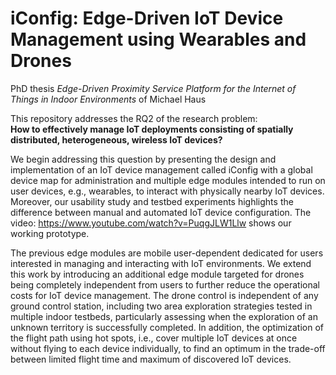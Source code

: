 # iConfig: Edge-Driven IoT Device Management using Wearables and Drones
PhD thesis *Edge-Driven Proximity Service Platform for the Internet of Things in Indoor Environments* of Michael Haus

This repository addresses the RQ2 of the research problem:<br/>
**How to effectively manage IoT deployments consisting of spatially distributed, heterogeneous, wireless IoT devices?**

We begin addressing this question by presenting the design and implementation of an IoT device management called
iConfig with a global device map for administration and multiple edge modules intended to run on user devices,
e.g., wearables, to interact with physically nearby IoT devices. Moreover, our usability study and testbed
experiments highlights the difference between manual and automated IoT device configuration. The video:
https://www.youtube.com/watch?v=PuqgJLW1Llw shows our working prototype.

The previous edge modules are mobile user-dependent dedicated for users interested in managing and 
interacting with IoT environments. We extend this work by introducing an additional edge module 
targeted for drones being completely independent from users to further reduce the operational costs for IoT 
device management. The drone control is independent of any ground control station, including two area 
exploration strategies tested in multiple indoor testbeds, particularly assessing when the exploration of an 
unknown territory is successfully completed. In addition, the optimization of the flight path using hot 
spots, i.e., cover multiple IoT devices at once without flying to each device individually, to find an 
optimum in the trade-off between limited flight time and maximum of discovered IoT devices.
